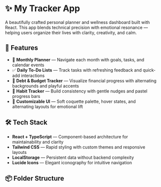 # ✨ My Tracker App

A beautifully crafted personal planner and wellness dashboard built with React. This app blends technical precision with emotional resonance — helping users organize their lives with clarity, creativity, and calm.

## 🌈 Features

- 📅 **Monthly Planner** — Navigate each month with goals, tasks, and calendar events
- ✅ **Daily To-Do Lists** — Track tasks with refreshing feedback and quick-add interactions
- 💸 **Debt & Budget Tracker** — Visualize financial progress with alternating backgrounds and playful accents
- 🧠 **Habit Tracker** — Build consistency with gentle nudges and pastel progress bars
- 🎨 **Customizable UI** — Soft coquette palette, hover states, and alternating layouts for emotional lift

## 🛠️ Tech Stack

- **React + TypeScript** — Component-based architecture for maintainability and clarity
- **Tailwind CSS** — Rapid styling with custom themes and responsive layouts
- **LocalStorage** — Persistent data without backend complexity
- **Lucide Icons** — Elegant iconography for intuitive navigation

## 📦 Folder Structure

